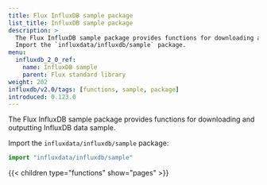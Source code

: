 ```yaml
---
title: Flux InfluxDB sample package
list_title: InfluxDB sample package
description: >
  The Flux InfluxDB sample package provides functions for downloading and outputting InfluxDB data sample.
  Import the `influxdata/influxdb/sample` package.
menu:
  influxdb_2_0_ref:
    name: InfluxDB sample
    parent: Flux standard library
weight: 202
influxdb/v2.0/tags: [functions, sample, package]
introduced: 0.123.0
---
```


The Flux InfluxDB sample package provides functions for downloading and outputting InfluxDB data sample.

Import the `influxdata/influxdb/sample` package:

```js
import "influxdata/influxdb/sample"
```

{{< children type="functions" show="pages" >}}
